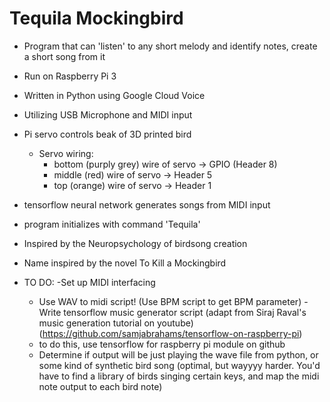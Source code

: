 # Tequila Mockingbird
- Program that can 'listen' to any short melody and identify notes, create a short song from it
- Run on Raspberry Pi 3
- Written in Python using Google Cloud Voice
- Utilizing USB Microphone and MIDI input
- Pi servo controls beak of 3D printed bird
	- Servo wiring:
		- bottom (purply grey) wire of servo -> GPIO (Header 8)
		- middle (red) wire of servo -> Header 5
		- top (orange) wire of servo -> Header 1 
- tensorflow neural network generates songs from MIDI input
- program initializes with command 'Tequila'
- Inspired by the Neuropsychology of birdsong creation
- Name inspired by the novel To Kill a Mockingbird

- TO DO:
  -Set up MIDI interfacing
  	- Use WAV to midi script! (Use BPM script to get BPM parameter)
  -Write tensorflow music generator script (adapt from Siraj Raval's music generation tutorial on youtube) (https://github.com/samjabrahams/tensorflow-on-raspberry-pi)
  	- to do this, use tensorflow for raspberry pi module on github
  - Determine if output will be just playing the wave file from python, or some kind of synthetic bird song (optimal, but wayyyy harder. You'd have to find a library of birds singing certain keys, and map the midi note output to each bird note)

